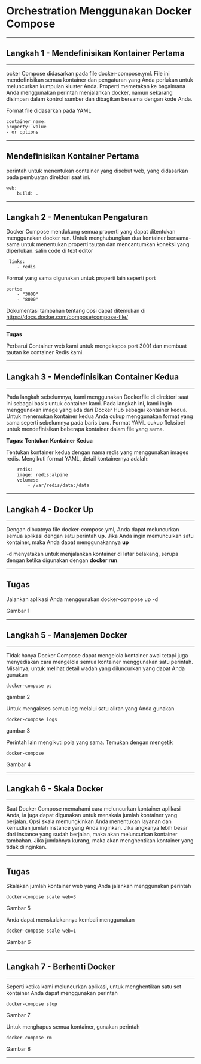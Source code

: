 # Orchestration Menggunakan Docker Compose
---

## Langkah 1 - Mendefinisikan Kontainer Pertama
---

ocker Compose didasarkan pada file docker-compose.yml. File ini mendefinisikan semua kontainer dan pengaturan yang Anda perlukan untuk meluncurkan kumpulan kluster Anda. Properti memetakan ke bagaimana Anda menggunakan perintah menjalankan docker, namun sekarang disimpan dalam kontrol sumber dan dibagikan bersama dengan kode Anda.

Format file didasarkan pada YAML
	
	container_name:
	property: value
	- or options
	
---
Mendefinisikan Kontainer Pertama
---

perintah untuk menentukan container yang disebut web, yang didasarkan pada pembuatan direktori saat ini.
	
	web:
		build: .

---

## Langkah 2 - Menentukan Pengaturan

Docker Compose mendukung semua properti yang dapat ditentukan menggunakan docker run. Untuk menghubungkan dua kontainer bersama-sama untuk menentukan 
properti tautan dan mencantumkan koneksi yang diperlukan. salin code di text editor
	 
	 links:
		- redis

Format yang sama digunakan untuk properti lain seperti port

	ports:
		- "3000"
		- "8000"

Dokumentasi tambahan tentang opsi dapat ditemukan di https://docs.docker.com/compose/compose-file/
		
---

**Tugas**

Perbarui Container web kami untuk mengekspos port 3001 dan membuat tautan ke container Redis kami.

---

## Langkah 3 - Mendefinisikan Container Kedua
---

Pada langkah sebelumnya, kami menggunakan Dockerfile di direktori saat ini sebagai basis untuk container kami. Pada langkah ini, kami ingin menggunakan image 
yang ada dari Docker Hub sebagai kontainer kedua. Untuk menemukan kontainer kedua Anda cukup menggunakan format yang sama seperti sebelumnya pada baris baru. 
Format YAML cukup fleksibel untuk mendefinisikan beberapa kontainer dalam file yang sama.

**Tugas: Tentukan Kontainer Kedua**

Tentukan kontainer kedua dengan nama redis yang menggunakan images redis. Mengikuti format YAML, detail kontainernya adalah:
		
		redis:
		image: redis:alpine
		volumes:
			- /var/redis/data:/data

---

## Langkah 4 - Docker Up
---

Dengan dibuatnya file docker-compose.yml, Anda dapat meluncurkan semua aplikasi dengan satu perintah **up**. Jika Anda ingin memunculkan satu kontainer, maka Anda dapat 
menggunakannya **up <name>**

-d menyatakan untuk menjalankan kontainer di latar belakang, serupa dengan ketika digunakan dengan **docker run**.

---
Tugas
---

Jalankan aplikasi Anda menggunakan 
	docker-compose up -d

Gambar 1

---

## Langkah 5 - Manajemen Docker
---

Tidak hanya Docker Compose dapat mengelola kontainer awal tetapi juga menyediakan cara mengelola semua kontainer menggunakan satu perintah. 
Misalnya, untuk melihat detail wadah yang diluncurkan yang dapat Anda gunakan
	
	docker-compose ps

gambar 2

Untuk mengakses semua log melalui satu aliran yang Anda gunakan
	
	docker-compose logs

gambar 3

Perintah lain mengikuti pola yang sama. Temukan dengan mengetik

	docker-compose

Gambar 4

---
## Langkah 6 - Skala Docker
---

Saat Docker Compose memahami cara meluncurkan kontainer aplikasi Anda, ia juga dapat digunakan untuk menskala jumlah kontainer yang berjalan.
Opsi skala memungkinkan Anda menentukan layanan dan kemudian jumlah instance yang Anda inginkan. Jika angkanya lebih besar dari instance 
yang sudah berjalan, maka akan meluncurkan kontainer tambahan. Jika jumlahnya kurang, maka akan menghentikan kontainer yang tidak diinginkan.

---
Tugas
---

Skalakan jumlah kontainer web yang Anda jalankan menggunakan perintah
	
	docker-compose scale web=3
	
Gambar 5

Anda dapat menskalakannya kembali menggunakan
	
	docker-compose scale web=1

Gambar 6

---
## Langkah 7 - Berhenti Docker
---

Seperti ketika kami meluncurkan aplikasi, untuk menghentikan satu set kontainer Anda dapat menggunakan perintah
	
	docker-compose stop

Gambar 7

Untuk menghapus semua kontainer, gunakan perintah

	docker-compose rm

Gambar 8 

---





		
